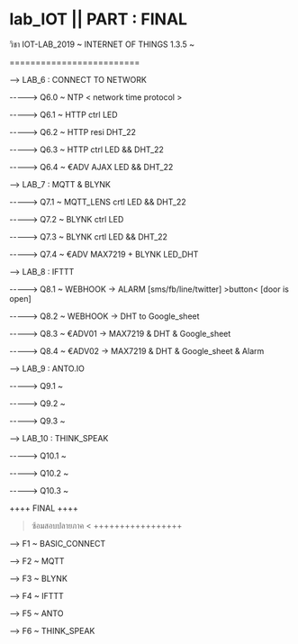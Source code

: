 # lab_IOT || PART : FINAL

 วิชา IOT-LAB_2019 ~ INTERNET OF THINGS 1.3.5 ~

=========================

--> LAB_6 : CONNECT TO NETWORK

-----> Q6.0 ~ NTP < network time protocol >

-----> Q6.1 ~ HTTP ctrl LED

-----> Q6.2 ~ HTTP resi DHT_22

-----> Q6.3 ~ HTTP ctrl LED && DHT_22

-----> Q6.4 ~ €ADV AJAX LED && DHT_22

--> LAB_7 : MQTT & BLYNK

-----> Q7.1 ~ MQTT_LENS crtl LED && DHT_22

-----> Q7.2 ~ BLYNK ctrl LED

-----> Q7.3 ~ BLYNK crtl LED && DHT_22

-----> Q7.4 ~ €ADV MAX7219 + BLYNK LED_DHT

--> LAB_8 : IFTTT

-----> Q8.1 ~ WEBHOOK -> ALARM [sms/fb/line/twitter] >button< [door is open]

-----> Q8.2 ~ WEBHOOK -> DHT to Google_sheet

-----> Q8.3 ~ €ADV01  -> MAX7219 & DHT & Google_sheet

-----> Q8.4 ~ €ADV02  -> MAX7219 & DHT & Google_sheet & Alarm

--> LAB_9 : ANTO.IO

-----> Q9.1 ~

-----> Q9.2 ~

-----> Q9.3 ~

--> LAB_10 : THINK_SPEAK

-----> Q10.1 ~

-----> Q10.2 ~

-----> Q10.3 ~

  ++++ FINAL ++++
> ซ้อมสอบปลายภาค <
 +++++++++++++++++
 
--> F1 ~ BASIC_CONNECT

--> F2 ~ MQTT

--> F3 ~ BLYNK

--> F4 ~ IFTTT

--> F5 ~ ANTO

--> F6 ~ THINK_SPEAK


 
